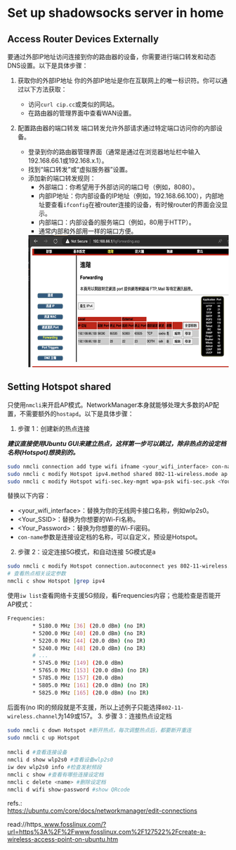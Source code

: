 # Set up shadowsocks server in home

## Access Router Devices Externally
要通过外部IP地址访问连接到你的路由器的设备，你需要进行端口转发和动态DNS设置。以下是具体步骤：

1. 获取你的外部IP地址
你的外部IP地址是你在互联网上的唯一标识符。你可以通过以下方法获取：
    * 访问`curl cip.cc`或类似的网站。
    * 在路由器的管理界面中查看WAN设置。

2. 配置路由器的端口转发
端口转发允许外部请求通过特定端口访问你的内部设备。
    * 登录到你的路由器管理界面（通常是通过在浏览器地址栏中输入192.168.66.1或192.168.x.1）。
    * 找到“端口转发”或“虚拟服务器”设置。
    * 添加新的端口转发规则：
        * 外部端口：你希望用于外部访问的端口号（例如，8080）。
        * 内部IP地址：你内部设备的IP地址（例如，192.168.66.100），内部地址要查看`ifconfig`在被router连接的设备，有时候router的界面会没显示。
        * 内部端口：内部设备的服务端口（例如，80用于HTTP）。
        * 通常内部和外部用一样的端口方便。
        <img src="https://github.com/cia1099/linuxSetting/raw/master/img/forwarding.png" style="width:640px;height:300px;"/>

## Setting Hotspot shared
只使用`nmcli`来开启AP模式。NetworkManager本身就能够处理大多数的AP配置，不需要额外的`hostapd`。以下是具体步骤：
1. 步骤 1：创建新的热点连接

___建议直接使用Ubuntu GUI来建立热点，这样第一步可以跳过，除非热点的设定档名称(Hotspot)想换别的。___
```sh
sudo nmcli connection add type wifi ifname <your_wifi_interface> con-name Hotspot autoconnect no ssid <Your_SSID>
sudo nmcli c modify Hotspot ipv4.method shared 802-11-wireless.mode ap
sudo nmcli c modify Hotspot wifi-sec.key-mgmt wpa-psk wifi-sec.psk <Your_Password>
```
替换以下内容：
* <your_wifi_interface>：替换为你的无线网卡接口名称，例如wlp2s0。
* <Your_SSID>：替换为你想要的Wi-Fi名称。
* <Your_Password>：替换为你想要的Wi-Fi密码。
* `con-name`参数是连接设定档的名称，可以自定义，预设是Hotspot。
2. 步骤 2：设定连接5G模式，和自动连接
5G模式是a
```sh
sudo nmcli c modify Hotspot connection.autoconnect yes 802-11-wireless.band a 802-11-wireless.channel 149
# 查看热点相关设定参数
nmcli c show Hotspot |grep ipv4
```
使用`iw list`查看网络卡支援5G频段，看Frequencies内容；也能检查是否能开AP模式：
```sh
Frequencies:
        * 5180.0 MHz [36] (20.0 dBm) (no IR)
        * 5200.0 MHz [40] (20.0 dBm) (no IR)
        * 5220.0 MHz [44] (20.0 dBm) (no IR)
        * 5240.0 MHz [48] (20.0 dBm) (no IR)
        # ...
        * 5745.0 MHz [149] (20.0 dBm)
        * 5765.0 MHz [153] (20.0 dBm) (no IR)
        * 5785.0 MHz [157] (20.0 dBm)
        * 5805.0 MHz [161] (20.0 dBm) (no IR)
        * 5825.0 MHz [165] (20.0 dBm) (no IR)
```
后面有(no IR)的频段就是不支援，所以上述例子只能选择`802-11-wireless.channel`为149或157。
3. 步骤 3：连接热点设定档
```sh
sudo nmcli c down Hotspot #断开热点，每次调整热点后，都要断开重连
sudo nmcli c up Hotspot

nmcli d #查看连接设备
nmcli d show wlp2s0 #查看设备wlp2s0
iw dev wlp2s0 info #检查发射频段
nmcli c show #查看有哪些连接设定档
nmcli c delete <name> #删除设定档
nmcli d wifi show-password #show QRcode
```
refs.:\
https://ubuntu.com/core/docs/networkmanager/edit-connections

read://https_www.fosslinux.com/?url=https%3A%2F%2Fwww.fosslinux.com%2F127522%2Fcreate-a-wireless-access-point-on-ubuntu.htm